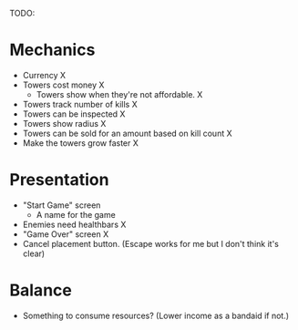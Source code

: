 TODO:

# Mechanics

-   Currency X
-   Towers cost money X
    -   Towers show when they're not affordable. X
-   Towers track number of kills X
-   Towers can be inspected X
-   Towers show radius X
-   Towers can be sold for an amount based on kill count X
-   Make the towers grow faster X

# Presentation

-   "Start Game" screen
    -   A name for the game
-   Enemies need healthbars X
-   "Game Over" screen X
-   Cancel placement button. (Escape works for me but I don't think it's clear)

# Balance

-   Something to consume resources? (Lower income as a bandaid if not.)
